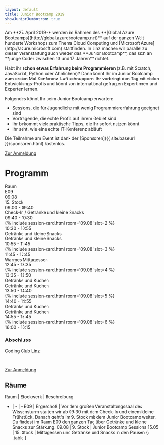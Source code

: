 ```yaml
---
layout: default
title: Junior Bootcamp 2019
showJuniorJumbotron: true
---
```


<div class="row">
<div class="col-sm" markdown="1">
Am **27. April 2019** werden im Rahmen des **[Global Azure Bootcamps](http://global.azurebootcamp.net)** auf der ganzen Welt hunderte Workshops zum Thema Cloud Computing und [Microsoft Azure](http://azure.microsoft.com) stattfinden. In Linz machen wir parallel zu dieser Veranstaltung auch wieder das **Junior Bootcamp**, das sich an **junge Coder zwischen 13 und 17 Jahren** richtet.

Habt ihr **schon etwas Erfahrung beim Programmieren** (z.B. mit Scratch, JavaScript, Python oder Ähnlichem)? Dann könnt Ihr im Junior Bootcamp zum ersten Mal Konferenz-Luft schnuppern. Ihr verbringt den Tag mit vielen Entwicklungs-Profis und könnt von international gefragten Expertinnen und Experten lernen.
</div>

<div class="col-sm" markdown="1">
Folgendes könnt Ihr beim Junior-Bootcamp erwarten:

* Sessions, die für Jugendliche mit wenig Programmiererfahrung geeignet sind
* Vortragende, die echte Profis auf ihrem Gebiet sind
* Ihr bekommt viele praktische Tipps, die Ihr sofort nutzen könnt
* Ihr seht, wie eine echte IT-Konferenz abläuft

Die Teilnahme am Event ist dank der [Sponsoren]({{ site.baseurl }}/sponsoren.html) kostenlos. 

</div>
</div>

<p class="text-center">
    <a class="btn btn-primary btn-lg" href="https://www.eventbrite.de/e/global-azure-bootcamp-austria-2019-tickets-55850997838"
        role="button">
        Zur Anmeldung
    </a>
</p>

# Programm

<div class="container program junior-program">
<div class="row sessions">
        <div class="col-md-1 d-none d-md-block">Raum</div>
        <div class="col-md-2 d-none d-md-block">E09<br/></div>
        <div class="col-md-7 d-none d-md-block">09.08</div>
        <div class="col-md-2 d-none d-md-block">15. Stock</div>
</div>
<div class="row break">
        <div class="col-md-1">09:00 - 09:40</div>
        <div class="col-md-2">Check-In / Getränke und kleine Snacks</div>
        <div class="col-md-7 d-none d-md-block"></div>
        <div class="col-md-2 d-none d-md-block"></div>
</div>
<div class="row sessions">
        <div class="col-md-1">09:40 - 10:30</div>
        <div class="col-md-2 d-none d-md-block"></div>
        <div class="col-md-7">{% include session-card.html room='09.08' slot=2 %}</div>
        <div class="col-md-2 d-none d-md-block"></div>
</div>
<div class="row break">
        <div class="col-md-1">10:30 - 10:55</div>
        <div class="col-md-2 d-none d-md-block">Getränke und kleine Snacks</div>
        <div class="col-md-7 d-none d-md-block"></div>
        <div class="col-md-2">Getränke und kleine Snacks</div>
</div>
<div class="row sessions">
        <div class="col-md-1">10:55 - 11:45</div>
        <div class="col-md-2 d-none d-md-block"></div>
        <div class="col-md-7">{% include session-card.html room='09.08' slot=3 %}</div>
        <div class="col-md-2 d-none d-md-block"></div>
</div>
<div class="row break">
        <div class="col-md-1">11:45 - 12:45</div>
        <div class="col-md-2 d-none d-md-block"></div>
        <div class="col-md-7 d-none d-md-block"></div>
        <div class="col-md-2">Warmes Mittagessen</div>
</div>
<div class="row sessions">
        <div class="col-md-1">12:45 - 13:35</div>
        <div class="col-md-2 d-none d-md-block"></div>
        <div class="col-md-7">{% include session-card.html room='09.08' slot=4 %}</div>
        <div class="col-md-2 d-none d-md-block"></div>
</div>
<div class="row break">
        <div class="col-md-1">13:35 - 13:50</div>
        <div class="col-md-2 d-none d-md-block">Getränke und Kuchen</div>
        <div class="col-md-7 d-none d-md-block"></div>
        <div class="col-md-2">Getränke und Kuchen</div>
</div>
<div class="row sessions">
        <div class="col-md-1">13:50 - 14:40</div>
        <div class="col-md-2 d-none d-md-block"></div>
        <div class="col-md-7">{% include session-card.html room='09.08' slot=5 %}</div>
        <div class="col-md-2 d-none d-md-block"></div>
</div>
<div class="row break">
        <div class="col-md-1">14:40 - 14:55</div>
        <div class="col-md-2 d-none d-md-block">Getränke und Kuchen</div>
        <div class="col-md-7 d-none d-md-block"></div>
        <div class="col-md-2">Getränke und Kuchen</div>
</div>
<div class="row sessions">
        <div class="col-md-1">14:55 - 15:45</div>
        <div class="col-md-2 d-none d-md-block"></div>
        <div class="col-md-7">{% include session-card.html room='09.08' slot=6 %}</div>
        <div class="col-md-2 d-none d-md-block"></div>
</div>
<div class="row sessions">
        <div class="col-md-1">16:00 - 16:15</div>
        <div class="col-md-2">
                <h3>Abschluss</h3>
                <p>Coding Club Linz</p>
        </div>
        <div class="col-md-7 d-none d-md-block"></div>
        <div class="col-md-2 d-none d-md-block"></div>
</div>
</div>

<p>&nbsp;</p>
<p class="text-center">
    <a class="btn btn-primary btn-lg" href="https://www.eventbrite.de/e/global-azure-bootcamp-austria-2019-tickets-55850997838"
        role="button">
        Zur Anmeldung
    </a>
</p>

## Räume

Raum | Stockwerk | Beschreibung
- | - | -
E09 | Ergeschoß | Vor dem großen Veranstaltungssaal des Wissensturm starten wir ab 09:30 mit dem Check-In und einem kleine Frühstück. Danach geht's im 9. Stock mit dem Junior Bootcamp weiter.<br/>Du findest im Raum E09 den ganzen Tag über Getränke und kleine Snacks zur Stärkung.
09.08 | 9. Stock | Junior Bootcamp Sessions
15.05 | 15. Stock | Mittagessen und Getränke und Snacks in den Pausen
{: .table } 
